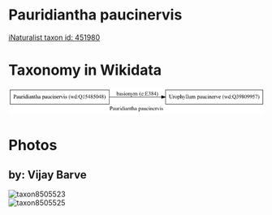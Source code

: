 
Pauridiantha paucinervis
========================
  
[iNaturalist taxon id: 451980](https://www.inaturalist.org/taxa/451980)
# Taxonomy in Wikidata
  
![Pauridiantha paucinervis](../wikidata_schemas/Pauridiantha_paucinervis.gv.png)
# Photos

## by: Vijay Barve
  
![taxon8505523](https://inaturalist-open-data.s3.amazonaws.com/photos/8976581/medium.jpeg)  
![taxon8505525](https://inaturalist-open-data.s3.amazonaws.com/photos/8976584/medium.jpeg)